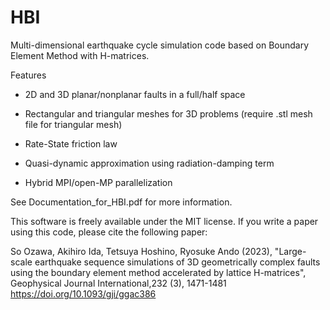 # HBI
Multi-dimensional earthquake cycle simulation code based on Boundary Element Method with H-matrices.

Features

- 2D and 3D planar/nonplanar faults in a full/half space

- Rectangular and triangular meshes for 3D problems (require .stl mesh file for triangular mesh)

- Rate-State friction law

- Quasi-dynamic approximation using radiation-damping term

- Hybrid MPI/open-MP parallelization

See Documentation_for_HBI.pdf for more information.

This software is freely available under the MIT license.
If you write a paper using this code, please cite the following paper:

So Ozawa, Akihiro Ida, Tetsuya Hoshino, Ryosuke Ando (2023),
"Large-scale earthquake sequence simulations of 3D geometrically complex faults using the boundary element method accelerated by lattice H-matrices", Geophysical Journal International,232 (3), 1471-1481 https://doi.org/10.1093/gji/ggac386
